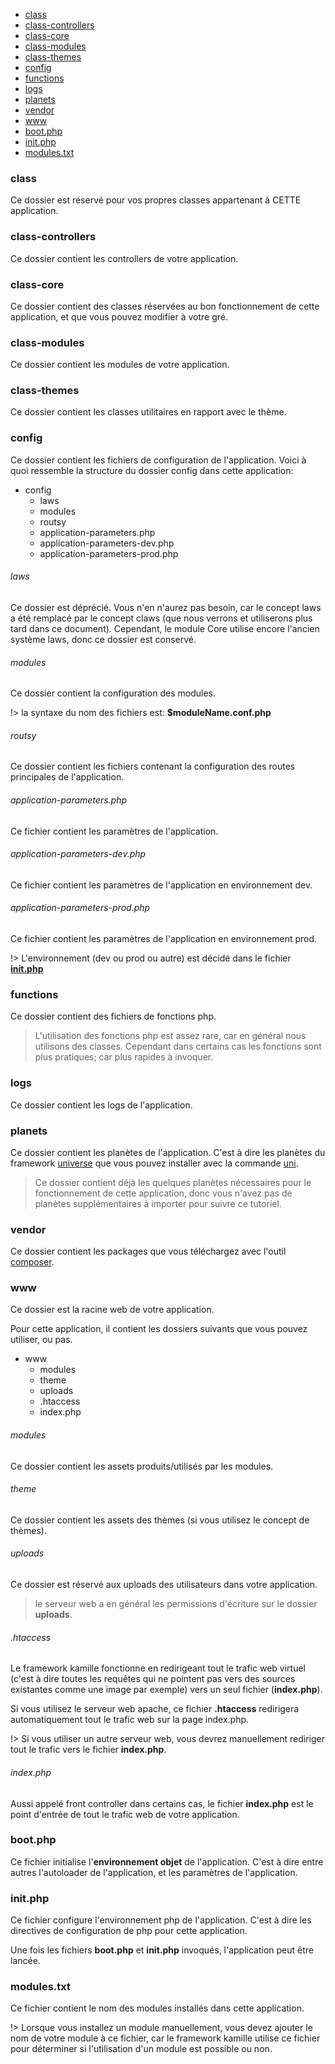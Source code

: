 
- [class](#class)
- [class-controllers](#class-controllers)
- [class-core](#class-core)
- [class-modules](#class-modules)
- [class-themes](#class-themes)
- [config](#config)
- [functions](#functions)
- [logs](#logs)
- [planets](#planets)
- [vendor](#vendor)
- [www](#www)
- [boot.php](#bootphp)
- [init.php](#initphp)
- [modules.txt](#modulestxt)


### class
Ce dossier est réservé pour vos propres classes appartenant à CETTE application.


### class-controllers

Ce dossier contient les controllers de votre application. 


### class-core

Ce dossier contient des classes réservées au bon fonctionnement de cette application, 
et que vous pouvez modifier à votre gré. 


### class-modules

Ce dossier contient les modules de votre application.

### class-themes

Ce dossier contient les classes utilitaires en rapport avec le thème.

### config

Ce dossier contient les fichiers de configuration de l'application.
Voici à quoi ressemble la structure du dossier config dans cette application:

- config
    - laws
    - modules
    - routsy
    - application-parameters.php
    - application-parameters-dev.php
    - application-parameters-prod.php

###### laws

Ce dossier est déprécié. Vous n'en n'aurez pas besoin, car le concept laws a été remplacé par le concept claws
(que nous verrons et utiliserons plus tard dans ce document).
Cependant, le module Core utilise encore l'ancien système laws, donc ce dossier est conservé.

###### modules

Ce dossier contient la configuration des modules.

!> la syntaxe du nom des fichiers est: **$moduleName.conf.php**

###### routsy

Ce dossier contient les fichiers contenant la configuration des routes principales de l'application.


###### application-parameters.php

Ce fichier contient les paramètres de l'application.


###### application-parameters-dev.php

Ce fichier contient les paramètres de l'application en environnement dev.


###### application-parameters-prod.php

Ce fichier contient les paramètres de l'application en environnement prod.

!> L'environnement (dev ou prod ou autre) est décidé dans le fichier **[init.php](#initphp)** 



### functions

Ce dossier contient des fichiers de fonctions php.

> L'utilisation des fonctions php est assez rare, car en général nous utilisons des classes.
Cependant dans certains cas les fonctions sont plus pratiques; car plus rapides à invoquer.


### logs

Ce dossier contient les logs de l'application.

### planets

Ce dossier contient les planètes de l'application.
C'est à dire les planètes du framework [universe](https://github.com/karayabin/universe-snapshot)
que vous pouvez installer avec la commande [uni](https://github.com/lingtalfi/universe-naive-importer).

> Ce dossier contient déjà les quelques planètes nécessaires pour le fonctionnement de cette application,
donc vous n'avez pas de planètes supplémentaires à importer pour suivre ce tutoriel.


### vendor

Ce dossier contient les packages que vous téléchargez avec l'outil [composer](https://getcomposer.org/).


### www

Ce dossier est la racine web de votre application.

Pour cette application, il contient les dossiers suivants que vous pouvez utiliser, ou pas.


- www
    - modules 
    - theme
    - uploads
    - .htaccess
    - index.php

###### modules

Ce dossier contient les assets produits/utilisés par les modules.

###### theme

Ce dossier contient les assets des thèmes (si vous utilisez le concept de thèmes).

###### uploads

Ce dossier est réservé aux uploads des utilisateurs dans votre application.

> le serveur web a en général les permissions d'écriture sur le dossier **uploads**.

###### .htaccess

Le framework kamille fonctionne en redirigeant tout le trafic web virtuel (c'est à dire toutes les requêtes qui ne pointent pas vers des sources existantes comme une image par exemple) vers un seul fichier (**index.php**).

Si vous utilisez le serveur web apache, ce fichier **.htaccess** redirigera automatiquement tout le trafic web sur la page
index.php.

!> Si vous utiliser un autre serveur web, vous devrez manuellement rediriger tout le trafic vers le fichier **index.php**.


###### index.php

Aussi appelé front controller dans certains cas, le fichier **index.php** est le point d'entrée de tout le trafic web
de votre application.



### boot.php

Ce fichier initialise l'**environnement objet** de l'application.
C'est à dire entre autres l'autoloader de l'application, et les paramètres de l'application.


### init.php

Ce fichier configure l'environnement php de l'application.
C'est à dire les directives de configuration de php pour cette application.

Une fois les fichiers **boot.php** et **init.php** invoqués, l'application peut être lancée.


### modules.txt

Ce fichier contient le nom des modules installés dans cette application.

!> Lorsque vous installez un module manuellement, vous devez ajouter le nom de votre module à ce fichier, 
car le framework kamille utilise ce fichier pour déterminer si l'utilisation d'un module est possible ou non.
